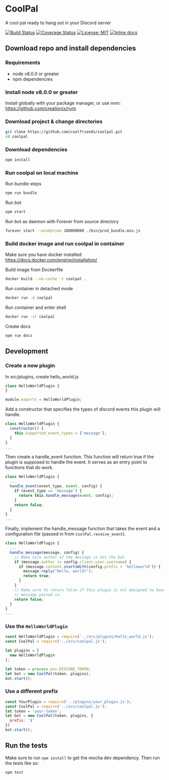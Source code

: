 # CoolPal 

A cool pal ready to hang out in your Discord server

[![Build Status](https://travis-ci.org/coolfriends/coolpal.svg?branch=master)](https://travis-ci.org/coolfriends/coolpal)
[![Coverage Status](https://coveralls.io/repos/github/coolfriends/coolpal/badge.svg?branch=master)](https://coveralls.io/github/coolfriends/coolpal?branch=master)
 [![License: MIT](https://img.shields.io/badge/License-MIT-yellow.svg)](https://opensource.org/licenses/MIT)
[![Inline docs](http://inch-ci.org/github/coolfriends/coolpal.svg?branch=master)](http://inch-ci.org/github/coolfriends/coolpal)
## Download repo and install dependencies

### Requirements
* node v8.0.0 or greater
* npm dependencies

### Install node v8.0.0 or greater
Install globally with your package manager, or use nvm:
https://github.com/creationix/nvm

### Download project & change directories
```bash
git clone https://github.com/coolfriends/coolpal.git
cd coolpal
```

### Download dependencies
```bash
npm install
```

### Run coolpal on local machine
Run bundle steps
```bash
npm run bundle
```

Run bot
```bash
npm start
```

Run bot as daemon with Forever from source directory
```bash
forever start --minUptime 100000000 ./bin/prod_bundle.min.js
```

### Build docker image and run coolpal in container
Make sure you have docker installed: https://docs.docker.com/engine/installation/

Build image from Dockerfile
```bash
docker build --no-cache -t coolpal .
```

Run container in detached mode
```bash
docker run -d coolpal
```

Run container and enter shell
```bash
docker run -it coolpal
```

Create docs
```bash
npm run docs
```

## Development

### Create a new plugin
In src/plugins, create hello_world.js
```js
class HelloWorldPlugin {
}

module.exports = HelloWorldPlugin;
```

Add a constructor that specifies the types of discord events this plugin will handle.
```js
class HelloWorldPlugin {
  constructor() {
    this.supported_event_types = ['message'];
  }
}
...
```

Then create a handle_event function. This function will return true if the
plugin is supposed to handle the event. It serves as an entry point to functions
that do work.
```js
class HelloWorldPlugin {
  ...
  handle_event(event_type, event, config) {
    if (event_type == 'message') {
      return this.handle_message(event, config);
    }
    return false;
  }
}
...
```

Finally, implement the handle_message function that takes the event and a
configuration file (passed in from `CoolPal.receive_event`).
```js
class HelloWorldPlugin {
  ...
  handle_message(message, config) {
    // Make sure author of the message is not the bot
    if (message.author != config.client.user.username) {
      if (message.content.startsWith(config.prefix + 'helloworld')) {
        message.reply("Hello, world!");
        return true;
      }
    }
    // Make sure to return false if this plugin is not designed to handle the
    // message passed in.
    return false;
  }
}
...
```

### Use the `HelloWorldPlugin`
```js
const HelloWorldPlugin = require('../src/plugins/hello_world.js');
const CoolPal = require('../src/coolpal.js');

let plugins = [
  new HelloWorldPlugin
];

let token = process.env.DISCORD_TOKEN;
let bot = new CoolPal(token, plugins);
bot.start();
```



### Use a different prefix
```js
const YourPlugin = require('../plugins/your_plugin.js');
const CoolPal = require('../src/coolpal.js');
let token = 'your-token';
let bot = new CoolPal(token, plugins, {
  prefix: '$'
})
bot.start();
```

## Run the tests
Make sure to run `npm install` to get the mocha dev dependency. 
Then run the tests like so:
```bash
npm test
```
